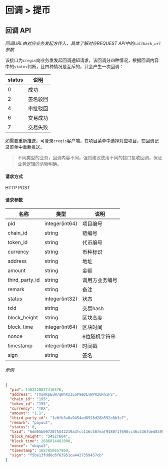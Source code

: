 # 回调 > 提币

## 回调 API

_回调URL由对应业务发起方传入，具体了解对应REQUEST API中的`callback_url`参数_

该接口为`cregis`向业务发发起回调通知请求，该回调分四种情况，根据回调内容中的`status`判断，且四种情况是互斥的，只会产生一次回调：

| status | 说明   |
| ------ | ---- |
| 0      | 成功 |
| 2      | 签名驳回 |
| 4      | 审批驳回 |
| 6      | 交易成功 |
| 7      | 交易失败 |

如需要重新推送，可登录`cregis`客户端，在项目菜单中选择对应项目，在回调记录菜单中重新推送。

> 不同类型的业务，回调内容不同，强烈建议使用不同的接口接收回调，保证业务逻辑的清晰明确。

#### 请求方式

HTTP POST

#### 请求参数

| 名称               | 类型             | 说明      |
| ---------------- | -------------- | ------- |
| pid              | integer(int64) | 项目编号    |
| chain\_id        | string         | 链编号     |
| token\_id        | string         | 代币编号    |
| currency         | string         | 币种标识    |
| address          | string         | 地址      |
| amount           | string         | 金额      |
| third\_party\_id | string         | 调用方业务编号 |
| remark           | string         | 备注      |
| status           | integer(int32) | 状态      |
| txid             | string         | 交易hash  |
| block\_height    | string         | 区块高度    |
| block\_time      | integer(int64) | 区块时间    |
| nonce            | string         | 6位随机字符串 |
| timestamp        | integer(int64) | 时间戳     |
| sign             | string         | 签名      |

###### 示例

```json
{
  "pid": 1382528827416576,
  "address": "TXsmKpEuW7qWnXzJLGP9eDLvWPR2GRn1FS",
  "chain_id": "195",
  "token_id": "195",
  "currency": "TRX",
  "amount": "1.1",
  "third_party_id": "1e0fb3a0a9454ad8928d26b592e8b3c7",
  "remark": "payout",
  "status": 0,
  "txid": "6dd05b0972075542219a3fcc116c58feaf9480f1f698cc46c4367ded83955cfd",
  "block_height": "34527604",
  "block_time": 1686814482000,
  "nonce": "ubqso3",
  "timestamp": 1687850657960,
  "sign": "f5be13fdd8c6f63951ca4427359457cb"
}
```